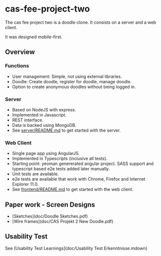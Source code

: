 # cas-fee-project-two

The cas fee project two is a doodle clone. It consists on a server and a web client.

It was designed mobile-first.

## Overview

### Functions
- User management: Simple, not using external libraries.
- Doodle: Create doodle, register for doodle, manage doodle.
- Option to create anonymous doodles without being logged in.

### Server
- Based on NodeJS with express.
- Implemented in Javascript.
- REST interface.
- Data is backed using MongoDB.
- See [server/README.md](server/README.md) to get started with the server.

### Web Client
- Single page app using AngularJS.
- Implemented in Typescripts (inclusive all tests).
- Starting point: yeoman genererated angular project. SASS support and typescript based e2e tests added later manually. 
- Unit tests are available.
- e2e tests are available that work with Chrome, Firefox and Internet Explorer 11.0.
- See [frontend/README.md](frontend/README.md) to get started with the web client.

## Paper work - Screen Designs

- [Sketches](doc/Doodle Sketches.pdf)
- [Wire frames](doc/CAS Projekt 2 New Doodle.pdf)

## Usability Test

See [Usability Test Learnings](doc/Usability Test Erkenntnisse.mdown)

